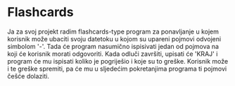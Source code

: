 # Flashcards
Ja za svoj projekt radim flashcards-type program za ponavljanje u kojem korisnik može ubaciti svoju datetoku u kojom su upareni pojmovi odvojeni simbolom '-'. Tada će program nasumično ispisivati jedan od pojmova na koji će korisnik morati odgovoriti. Kada odluči završiti, upisati će 'KRAJ' i program će mu ispisati koliko je pogriješio i koje su to greške. Korisnik može i te greške spremiti, pa će mu u sljedećim pokretanjima programa ti pojmovi češće dolaziti. 
